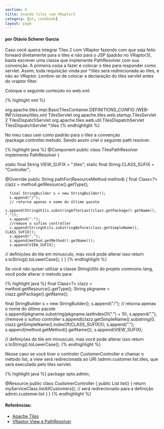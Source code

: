 ```yaml
---
section: 6
title: Usando tiles com VRaptor3
category: [pt, cookbook]
layout: page
---
```


<h4>por Otávio Scherer Garcia</h4>

Caso você queira integrar Tiles 2 com VRaptor fazendo com que seja feito forward diretamente para o tiles e não para o JSP (padrão no VRaptor3), basta escrever uma classe que implemente PathResolver com sua convenção.
A primeira coisa a fazer é colocar o tiles para responder como servlet. Assim, toda requisição vinda por *.tiles será redirecionada ao tiles, e não ao VRaptor. Lembre-se de colocar a declaração do tiles servlet antes do vraptor filter.

Coloque o seguinte conteúdo no web.xml:

{% highlight xml %}
<!-- arquivo de definições do tiles -->
<context-param>
 <param-name>org.apache.tiles.impl.BasicTilesContainer.DEFINITIONS_CONFIG</param-name>
  <param-value>/WEB-INF/classes/tiles.xml</param-value>
</context-param>

<!-- servlet de inicialização do tiles -->
<servlet>
  <servlet-name>TilesServlet</servlet-name>
  <servlet-class>org.apache.tiles.web.startup.TilesServlet</servlet-class>
  <load-on-startup>2</load-on-startup>
</servlet>

<!-- servlet que responde as requisições do tiles -->
<servlet>
  <servlet-name>TilesDispatchServlet</servlet-name>
 <servlet-class>org.apache.tiles.web.util.TilesDispatchServlet</servlet-class>
</servlet>

<!-- o tiles responderá por toda requisição *.tiles -->
<servlet-mapping>
  <servlet-name>TilesDispatchServlet</servlet-name>
  <url-pattern>*.tiles</url-pattern>
</servlet-mapping>
{% endhighlight %}

No meu caso usei como padrão para o tiles a convenção /package.controller.metodo. Sendo assim criei o seguinte path resolver.

{% highlight java %}
@Component
public class TilesPathResolver
  implements PathResolver {

  static final String VIEW_SUFIX = ".tiles";
  static final String CLASS_SUFIX = "Controller";

  @Override
  public String pathFor(ResourceMethod method) {
      final Class<?> clazz = method.getResource().getType();

      final StringBuilder s = new StringBuilder();
      s.append("/");
      // retorna apenas o nome do último pacote
      s.append(StringUtils.substringAfterLast(clazz.getPackage().getName(), "."));
      s.append(".");
      //remove o sufixo controller
      s.append(StringUtils.substringBefore(clazz.getSimpleName(), CLASS_SUFIX));
      s.append(".");
      s.append(method.getMethod().getName());
      s.append(VIEW_SUFIX);

   // definições do tile em minusculo, mas você pode alterar isso
      return s.toString().toLowerCase();
  }
}
{% endhighlight %}

Se você não quiser utilizar a classe StringUtils do projeto commons-lang, você pode alterar o metodo para:

{% highlight java %}
final Class<?> clazz = method.getResource().getType();
String pkgname = clazz.getPackage().getName();

final StringBuilder s = new StringBuilder();
s.append("/");
// retorna apenas o nome do último pacote
s.append(pkgname.substring(pkgname.lastIndexOf(".") + 1));
s.append(".");
//remove o sufixo controller
s.append(clazz.getSimpleName().substring(0, clazz.getSimpleName().indexOf(CLASS_SUFIX)));
s.append(".");
s.append(method.getMethod().getName());
s.append(VIEW_SUFIX);

// definições do tile em minusculo, mas você pode alterar isso
return s.toString().toLowerCase();
{% endhighlight %}

Nesse caso se você tiver o controler CustomerController e chamar o método list, a view será redirecionada ao URI /admin.customer.list.tiles, que será executado pelo tiles servlet.

{% highlight java %}
package xpto.admin;

@Resource
public class CustomerController {
  public List<Customer> list() {
      return myServiceClass.listAllCustomers();
      // será redirecionado para a definição admin.customer.list
  }
}
<definition name="admin.customer.list" extends="default">
  <put-attribute name="body" value="/WEB-INF/jspx/admin/customer.list.jspx" />
</definition>
{% endhighlight %}

<h4>Referências:</h4>

<ul>
<li><a href="http://tiles.apache.org/">Apache Tiles</a></li>
<li><a href="http://vraptor.caelum.com.br/documentacao/view-e-ajax/">VRaptor View e PathResolver</a></li>
</ul>
